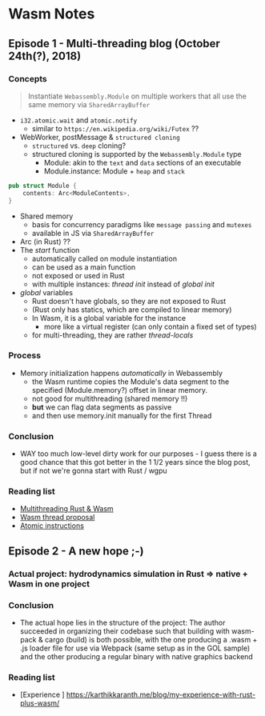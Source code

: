 # Wasm Notes

## Episode 1 - Multi-threading blog (October 24th(?), 2018)

### Concepts

> Instantiate `Webassembly.Module` on multiple workers that all use the same memory via `SharedArrayBuffer`

* `i32.atomic.wait` and `atomic.notify`
  - similar to `https://en.wikipedia.org/wiki/Futex` ??
* WebWorker, postMessage & `structured cloning`
  - `structured` vs. `deep` cloning?
  - structured cloning is supported by the `Webassembly.Module` type
    + Module: akin to the `text` and `data` sections of an executable
    + Module.instance: Module + `heap` and `stack`
```rust
pub struct Module {
    contents: Arc<ModuleContents>,
}
```
* Shared memory
  - basis for concurrency paradigms like `message passing` and `mutexes`
  - available in JS via `SharedArrayBuffer`
* Arc (in Rust) ??
* The *start* function
  - automatically called on module instantiation
  - can be used as a main function
  - not exposed or used in Rust
  - with multiple instances: *thread init* instead of *global init*
* *global* variables
  - Rust doesn't have globals, so they are not exposed to Rust
  - (Rust only has statics, which are compiled to linear memory)
  - In Wasm, it is a global variable for the instance 
    + more like a virtual register (can only contain a fixed set of types)
  - for multi-threading, they are rather *thread-locals*


### Process

* Memory initialization happens *automatically* in Webassembly
  - the Wasm runtime copies the Module's data segment to the specified (Module.memory?) offset in linear memory.
  - not good for multithreading (shared memory !!)
  - **but** we can flag data segments as passive
  - and then use memory.init manually for the first Thread


### Conclusion

* WAY too much low-level dirty work for our purposes - I guess there is a good chance that this got better in the 1 1/2 years since the blog post, but if not we're gonna start with Rust / wgpu  


### Reading list

* [Multithreading Rust & Wasm](https://rustwasm.github.io/2018/10/24/multithreading-rust-and-wasm.html)
* [Wasm thread proposal]()
* [Atomic instructions](https://github.com/WebAssembly/threads/blob/master/proposals/threads/Overview.md#atomic-memory-accesses)


## Episode 2 - A new hope ;-)

### Actual project: hydrodynamics simulation in Rust => native + Wasm in one project


### Conclusion

* The actual hope lies in the structure of the project: The author succeeded in organizing their codebase such that building with wasm-pack & cargo (build) is both possible, with the one producing a .wasm + .js loader file for use via Webpack (same setup as in the GOL sample) and the other producing a regular binary with native graphics backend

### Reading list

* [Experience ] https://karthikkaranth.me/blog/my-experience-with-rust-plus-wasm/